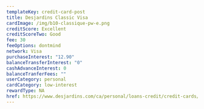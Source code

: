 ```yaml
---
templateKey: credit-card-post
title: Desjardins Classic Visa
cardImage: /img/b10-classique-pw-e.png
creditScore: Excellent
creditScoreTwo: Good
fee: 30
feeOptions: dontmind
network: Visa
purchaseInterest: "12.90"
balanceTransferInterest: "0"
cashAdvanceInterest: 0
balanceTranferFees: ""
userCategory: personal
cardCategory: low-interest
rewardType: NA
href: https://www.desjardins.com/ca/personal/loans-credit/credit-cards/visa-classic/index.jsp
---
```

